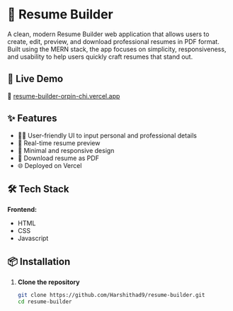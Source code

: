# 📝 Resume Builder

A clean, modern Resume Builder web application that allows users to create, edit, preview, and download professional resumes in PDF format. Built using the MERN stack, the app focuses on simplicity, responsiveness, and usability to help users quickly craft resumes that stand out.

## 🚀 Live Demo

🔗 [resume-builder-orpin-chi.vercel.app](https://resume-builder-orpin-chi.vercel.app)

## ✨ Features

- 🧑‍💻 User-friendly UI to input personal and professional details
- 📄 Real-time resume preview
- 🎨 Minimal and responsive design
- 💾 Download resume as PDF
- 🌐 Deployed on Vercel

## 🛠️ Tech Stack

**Frontend:**
- HTML 
- CSS
- Javascript



## 📦 Installation

1. **Clone the repository**
   ```bash
   git clone https://github.com/Harshithad9/resume-builder.git
   cd resume-builder

